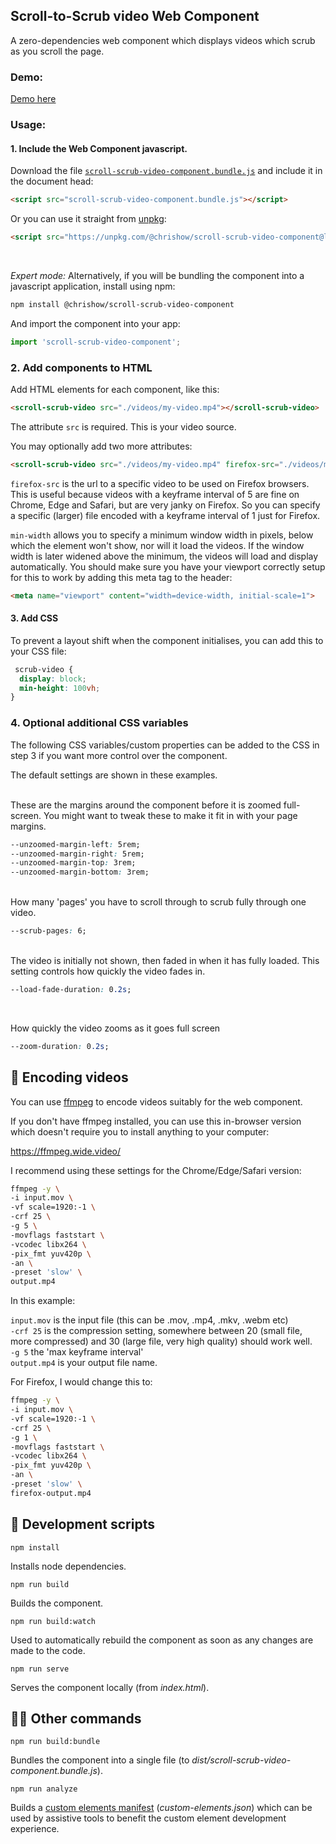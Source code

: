 ## Scroll-to-Scrub video Web Component

A zero-dependencies web component which displays videos which scrub as you scroll the page. 


### Demo:

[Demo here](https://htmlpreview.github.io/?https://raw.githubusercontent.com/chrishow/scroll-scrub-video-component/main/demo.html)

### Usage:

#### 1. Include the Web Component javascript.

Download the file <a download href='./dist/scroll-scrub-video-component.bundle.js'>`scroll-scrub-video-component.bundle.js`</a> and include it in the document head:

```html
<script src="scroll-scrub-video-component.bundle.js"></script>
```
Or you can use it straight from [unpkg](https://unpkg.com/):
```html
<script src="https://unpkg.com/@chrishow/scroll-scrub-video-component@latest/dist/scroll-scrub-video-component.bundle.js"></script>
```
<br>
  
_Expert mode:_
Alternatively, if you will be bundling the component into a javascript application, install using npm:
```sh
npm install @chrishow/scroll-scrub-video-component
```
And import the component into your app:
```js
import 'scroll-scrub-video-component';
```


### 2. Add components to HTML
Add HTML elements for each component, like this:

```html
<scroll-scrub-video src="./videos/my-video.mp4"></scroll-scrub-video>
```
The attribute `src` is required. This is your video source. 

You may optionally add two more attributes:
```html
<scroll-scrub-video src="./videos/my-video.mp4" firefox-src="./videos/my-special-firefox-video.mp4" min-width="650"></scroll-scrub-video>
```
`firefox-src` is the url to a specific video to be used on Firefox browsers. This is useful because videos with a 
keyframe interval of 5 are fine on Chrome, Edge and Safari, but are very janky on Firefox. So you can specify a specific
(larger) file encoded with a keyframe interval of 1 just for Firefox. 

`min-width` allows you to specify a minimum window width in pixels, below which the element won't show, nor will it load the videos. 
If the window width is later widened above the minimum, the videos will load and display automatically. You should make sure you have 
your viewport correctly setup for this to work by adding this meta tag to the header:

```html
<meta name="viewport" content="width=device-width, initial-scale=1">
```


#### 3. Add CSS
To prevent a layout shift when the component initialises, you can add this to your CSS file:

```css
 scrub-video {
  display: block;
  min-height: 100vh;
}
```

### 4. Optional additional CSS variables
The following CSS variables/custom properties can be added to the CSS in step 3 if you want more control over the component. 

The default settings are shown in these examples. 
<br><br>
  
These are the margins around the component before it is zoomed full-screen. You might want to tweak these to make 
it fit in with your page margins. 

```css
--unzoomed-margin-left: 5rem;
--unzoomed-margin-right: 5rem;
--unzoomed-margin-top: 3rem;
--unzoomed-margin-bottom: 3rem;
```
<br>
How many 'pages' you have to scroll through to scrub fully through one video.

```css
--scrub-pages: 6;
```
<br>
The video is initially not shown, then faded in when it has fully loaded. This setting controls how quickly the video fades in.

```css
--load-fade-duration: 0.2s;
```
<br>

How quickly the video zooms as it goes full screen
```css
--zoom-duration: 0.2s;
```


## 📼 Encoding videos
You can use [ffmpeg](https://www.ffmpeg.org/) to encode videos suitably for the web component. 

If you don't have ffmpeg installed, you can use this in-browser version which doesn't require you to install 
anything to your computer:

https://ffmpeg.wide.video/

I recommend using these settings for the Chrome/Edge/Safari version:

```sh
ffmpeg -y \
-i input.mov \
-vf scale=1920:-1 \
-crf 25 \
-g 5 \
-movflags faststart \
-vcodec libx264 \
-pix_fmt yuv420p \
-an \
-preset 'slow' \
output.mp4
```
In this example:

`input.mov` is the input file (this can be .mov, .mp4, .mkv, .webm etc)  
`-crf 25` is the compression setting, somewhere between 20 (small file, more compressed) and 30 (large file, very high quality) should work well.   
`-g 5` the 'max keyframe interval'  
`output.mp4` is your output file name.  

For Firefox, I would change this to:
```sh
ffmpeg -y \
-i input.mov \
-vf scale=1920:-1 \
-crf 25 \
-g 1 \
-movflags faststart \
-vcodec libx264 \
-pix_fmt yuv420p \
-an \
-preset 'slow' \
firefox-output.mp4
```


## 🚀 Development scripts

```npm install```

Installs node dependencies.

```npm run build```

Builds the component.

```npm run build:watch```

Used to automatically rebuild the component as soon as any changes are made to the code.

```npm run serve```

Serves the component locally (from _index.html_).


## 👷‍♀️ Other commands

```npm run build:bundle```

Bundles the component into a single file (to _dist/scroll-scrub-video-component.bundle.js_).


```npm run analyze```

Builds a [custom elements manifest](https://github.com/webcomponents/custom-elements-manifest) (_custom-elements.json_) which can be used by assistive tools to benefit the custom element development experience.

